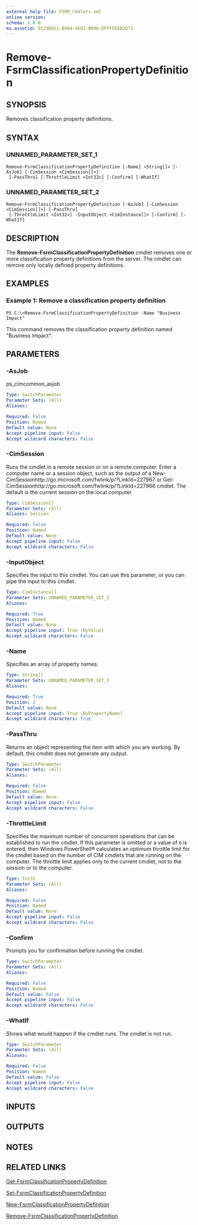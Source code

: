 ```yaml
---
external help file: FSRM_Cmdlets.xml
online version: 
schema: 2.0.0
ms.assetid: 0129D051-B0A4-4ED2-B096-DFFFFEEB2D71
---
```


# Remove-FsrmClassificationPropertyDefinition

## SYNOPSIS
Removes classification property definitions.

## SYNTAX

### UNNAMED_PARAMETER_SET_1
```
Remove-FsrmClassificationPropertyDefinition [-Name] <String[]> [-AsJob] [-CimSession <CimSession[]>]
 [-PassThru] [-ThrottleLimit <Int32>] [-Confirm] [-WhatIf]
```

### UNNAMED_PARAMETER_SET_2
```
Remove-FsrmClassificationPropertyDefinition [-AsJob] [-CimSession <CimSession[]>] [-PassThru]
 [-ThrottleLimit <Int32>] -InputObject <CimInstance[]> [-Confirm] [-WhatIf]
```

## DESCRIPTION
The **Remove-FsrmClassificationPropertyDefinition** cmdlet removes one or more classification property definitions from the server.
The cmdlet can remove only locally defined property definitions.

## EXAMPLES

### Example 1: Remove a classification property definition
```
PS C:\>Remove-FsrmClassificationPropertyDefinition -Name "Business Impact"
```

This command removes the classification property definition named "Business Impact".

## PARAMETERS

### -AsJob
ps_cimcommon_asjob

```yaml
Type: SwitchParameter
Parameter Sets: (All)
Aliases: 

Required: False
Position: Named
Default value: None
Accept pipeline input: False
Accept wildcard characters: False
```

### -CimSession
Runs the cmdlet in a remote session or on a remote computer.
Enter a computer name or a session object, such as the output of a New-CimSessionhttp://go.microsoft.com/fwlink/p/?LinkId=227967 or Get-CimSessionhttp://go.microsoft.com/fwlink/p/?LinkId=227966 cmdlet.
The default is the current session on the local computer.

```yaml
Type: CimSession[]
Parameter Sets: (All)
Aliases: Session

Required: False
Position: Named
Default value: None
Accept pipeline input: False
Accept wildcard characters: False
```

### -InputObject
Specifies the input to this cmdlet.
You can use this parameter, or you can pipe the input to this cmdlet.

```yaml
Type: CimInstance[]
Parameter Sets: UNNAMED_PARAMETER_SET_2
Aliases: 

Required: True
Position: Named
Default value: None
Accept pipeline input: True (ByValue)
Accept wildcard characters: False
```

### -Name
Specifies an array of property names.

```yaml
Type: String[]
Parameter Sets: UNNAMED_PARAMETER_SET_1
Aliases: 

Required: True
Position: 2
Default value: None
Accept pipeline input: True (ByPropertyName)
Accept wildcard characters: True
```

### -PassThru
Returns an object representing the item with which you are working.
By default, this cmdlet does not generate any output.

```yaml
Type: SwitchParameter
Parameter Sets: (All)
Aliases: 

Required: False
Position: Named
Default value: None
Accept pipeline input: False
Accept wildcard characters: False
```

### -ThrottleLimit
Specifies the maximum number of concurrent operations that can be established to run the cmdlet.
If this parameter is omitted or a value of `0` is entered, then Windows PowerShell® calculates an optimum throttle limit for the cmdlet based on the number of CIM cmdlets that are running on the computer.
The throttle limit applies only to the current cmdlet, not to the session or to the computer.

```yaml
Type: Int32
Parameter Sets: (All)
Aliases: 

Required: False
Position: Named
Default value: None
Accept pipeline input: False
Accept wildcard characters: False
```

### -Confirm
Prompts you for confirmation before running the cmdlet.

```yaml
Type: SwitchParameter
Parameter Sets: (All)
Aliases: 

Required: False
Position: Named
Default value: False
Accept pipeline input: False
Accept wildcard characters: False
```

### -WhatIf
Shows what would happen if the cmdlet runs.
The cmdlet is not run.

```yaml
Type: SwitchParameter
Parameter Sets: (All)
Aliases: 

Required: False
Position: Named
Default value: False
Accept pipeline input: False
Accept wildcard characters: False
```

## INPUTS

## OUTPUTS

## NOTES

## RELATED LINKS

[Get-FsrmClassificationPropertyDefinition](./Get-FsrmClassificationPropertyDefinition.md)

[Set-FsrmClassificationPropertyDefinition](./Set-FsrmClassificationPropertyDefinition.md)

[New-FsrmClassificationPropertyDefinition](./New-FsrmClassificationPropertyDefinition.md)

[Remove-FsrmClassificationPropertyDefinition](./Remove-FsrmClassificationPropertyDefinition.md)

